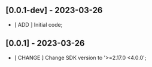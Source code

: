 ## [0.0.1-dev] - 2023-03-26
- [ ADD ] Initial code;

## [0.0.1] - 2023-03-26
- [ CHANGE ] Change SDK version to '>=2.17.0 <4.0.0';